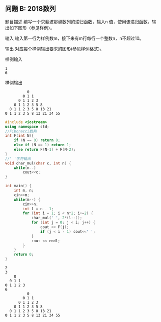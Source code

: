问题 B: 2018数列
------------

题目描述
编写一个求斐波那契数列的递归函数，输入n 值，使用该递归函数，输出如下图形（参见样例）。

输入
输入第一行为样例数m，接下来有m行每行一个整数n，n不超过10。


输出
对应每个样例输出要求的图形(参见样例格式)。


样例输入
```
1
6
```
样例输出
 

```
          0
        0 1 1
      0 1 1 2 3
    0 1 1 2 3 5 8
  0 1 1 2 3 5 8 13 21
0 1 1 2 3 5 8 13 21 34 55
```

```C++
#include <iostream>
using namespace std;
//Fibonacci数列
int F(int N){
    if (N == 0) return 0;
    else if (N == 1) return 1;
    else return F(N-1) + F(N-2);
}
//' '字符输出
void char_mul(char c, int n) {
    while(n--)
        cout<<c;
}

int main() {
    int m, n;
    cin>>m;
    while(m--) {
        cin>>n;
        int l = n - 1;
        for (int i = 1; i < n*2; i+=2) {
            char_mul(' ', 2*(l--));
            for (int j = 0; j < i; j++) {
                cout << F(j);
                if (j < i - 1) cout<<' ';
            }
            cout << endl;
        }
    }
    return 0;
}
```

```
2
3
    0
  0 1 1
0 1 1 2 3
6
          0
        0 1 1
      0 1 1 2 3
    0 1 1 2 3 5 8
  0 1 1 2 3 5 8 13 21
0 1 1 2 3 5 8 13 21 34 55
```